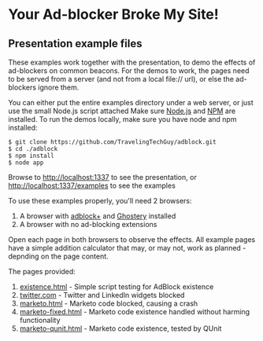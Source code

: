 Your Ad-blocker Broke My Site!
==============================
Presentation example files
--------------------------
These examples work together with the presentation, to demo the effects of ad-blockers on common beacons.
For the demos to work, the pages need to be served from a server (and not from a local file:// url), or else the ad-blockers ignore them.

You can either put the entire examples directory under a web server, or just use the small Node.js script attached
Make sure [Node.js](http://nodejs.org/) and [NPM](https://npmjs.org/) are installed.
To run the demos locally, make sure you have node and npm installed:

	$ git clone https://github.com/TravelingTechGuy/adblock.git
	$ cd ./adblock
	$ npm install
	$ node app

Browse to [http://localhost:1337](http://localhost:1337) to see the presentation, or [http://localhost:1337/examples](http://localhost:1337/examples) to see the examples

To use these examples properly, you'll need 2 browsers:

1. A browser with [adblock+](http://www.adblockplus.org) and [Ghostery](http://www.ghostery.com) installed
2. A browser with no ad-blocking extensions

Open each page in both browsers to observe the effects. 
All example pages have a simple addition calculator that may, or may not, work as planned - depnding on the page content.

The pages provided:

1. [existence.html](http://localhost:1337/examples/existence.html) - Simple script testing for AdBlock existence
2. [twitter.com](http://localhost:1337/examples/twitter.html) - Twitter and LinkedIn widgets blocked
3. [marketo.html](http://localhost:1337/examples/marketo.html) - Marketo code blocked, causing a crash
4. [marketo-fixed.html](http://localhost:1337/examples/marketo-fixed.html) - Marketo code existence handled without harming functionality
5. [marketo-qunit.html](http://localhost:1337/examples/marketo-qunit.html) - Marketo code existence, tested by QUnit